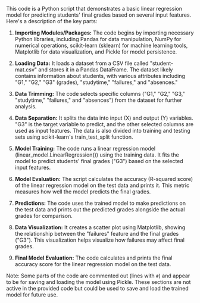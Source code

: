 This code is a Python script that demonstrates a basic linear regression model for predicting students' final grades based on several input features. Here's a description of the key parts:

1. **Importing Modules/Packages:** The code begins by importing necessary Python libraries, including Pandas for data manipulation, NumPy for numerical operations, scikit-learn (sklearn) for machine learning tools, Matplotlib for data visualization, and Pickle for model persistence.

2. **Loading Data:** It loads a dataset from a CSV file called "student-mat.csv" and stores it in a Pandas DataFrame. The dataset likely contains information about students, with various attributes including "G1," "G2," "G3" (grades), "studytime," "failures," and "absences."

3. **Data Trimming:** The code selects specific columns ("G1," "G2," "G3," "studytime," "failures," and "absences") from the dataset for further analysis.

4. **Data Separation:** It splits the data into input (X) and output (Y) variables. "G3" is the target variable to predict, and the other selected columns are used as input features. The data is also divided into training and testing sets using scikit-learn's train_test_split function.

5. **Model Training:** The code runs a linear regression model (linear_model.LinearRegression()) using the training data. It fits the model to predict students' final grades ("G3") based on the selected input features.

6. **Model Evaluation:** The script calculates the accuracy (R-squared score) of the linear regression model on the test data and prints it. This metric measures how well the model predicts the final grades.

7. **Predictions:** The code uses the trained model to make predictions on the test data and prints out the predicted grades alongside the actual grades for comparison.

8. **Data Visualization:** It creates a scatter plot using Matplotlib, showing the relationship between the "failures" feature and the final grades ("G3"). This visualization helps visualize how failures may affect final grades.

9. **Final Model Evaluation:** The code calculates and prints the final accuracy score for the linear regression model on the test data.

Note: Some parts of the code are commented out (lines with `#`) and appear to be for saving and loading the model using Pickle. These sections are not active in the provided code but could be used to save and load the trained model for future use.
